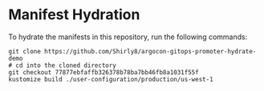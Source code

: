 # Manifest Hydration

To hydrate the manifests in this repository, run the following commands:

```shell
git clone https://github.com/Shirly8/argocon-gitops-promoter-hydrate-demo
# cd into the cloned directory
git checkout 77877ebfaffb326378b78ba7bb46fb8a1031f55f
kustomize build ./user-configuration/production/us-west-1
```
